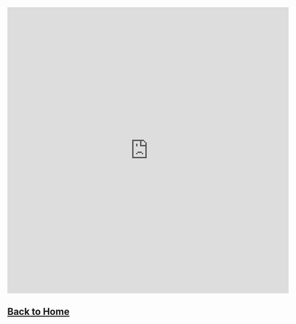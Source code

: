 <iframe src="https://docs.google.com/forms/d/e/1FAIpQLScWysBEAGc8m0ulgEpM90CVfHtoYnZW97Q4iUrgovTmarW7ZA/viewform?embedded=true" width="640" height="650" frameborder="0" marginheight="0" marginwidth="0">Loading...</iframe>

## [Back to Home](https://skiptheboringstuff.com)
